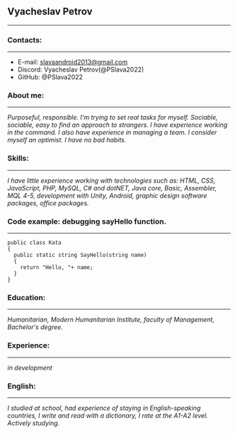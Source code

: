 ## Vyacheslav Petrov

***
### Contacts:
***
* E-mail: slavaandroid2013@gmail.com
* Discord: Vyacheslav Petrov(@PSlava2022)
* GitHub: @PSlava2022

### About me:
***
_Purposeful, responsible. I'm trying to set real tasks for myself. Sociable, sociable, easy to find an approach to strangers. I have experience working in the command. I also have experience in managing a team. I consider myself an optimist. I have no bad habits._

### Skills:
***
_I have little experience working with technologies such as: HTML, CSS, JavaScript, PHP, MySQL, C# and dotNET, Java core, Basic, Assembler, MQL 4-5, development with Unity, Android, graphic design software packages, office packages._

### Code example: debugging sayHello function.
***
```
public class Kata
{
  public static string SayHello(string name)
  {
    return "Hello, "+ name;  
  }
}
```

### Education:
***
_Humanitarian, Modern Humanitarian Institute, faculty of Management, Bachelor's degree._

### Experience:
***
_in development_

### English:
***
_I studied at school, had experience of staying in English-speaking countries, I write and read with a dictionary, I rate at the A1-A2 level. Actively studying._
        
